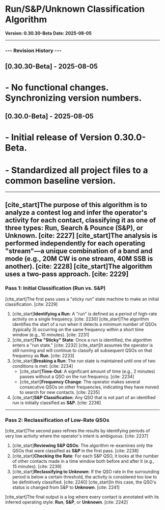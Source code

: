 # Run/S&P/Unknown Classification Algorithm

**Version: 0.30.30-Beta**
**Date: 2025-08-05**

---
### --- Revision History ---
## [0.30.30-Beta] - 2025-08-05
# - No functional changes. Synchronizing version numbers.
## [0.30.0-Beta] - 2025-08-05
# - Initial release of Version 0.30.0-Beta.
# - Standardized all project files to a common baseline version.
---

[cite_start]The purpose of this algorithm is to analyze a contest log and infer the operator's activity for each contact, classifying it as one of three types: **Run**, **Search & Pounce (S&P)**, or **Unknown**. [cite: 2227] [cite_start]The analysis is performed independently for each operating "stream"—a unique combination of a band and mode (e.g., 20M CW is one stream, 40M SSB is another). [cite: 2228] [cite_start]The algorithm uses a two-pass approach. [cite: 2229]
---

### Pass 1: Initial Classification (Run vs. S&P)

[cite_start]The first pass uses a "sticky run" state machine to make an initial classification. [cite: 2229]
1.  [cite_start]**Identifying a Run**: A "run" is defined as a period of high-rate activity on a single frequency. [cite: 2230] [cite_start]The algorithm identifies the start of a run when it detects a minimum number of QSOs (typically 3) occurring on the same frequency within a short time window (e.g., 10 minutes). [cite: 2231]
2.  [cite_start]**The "Sticky" State**: Once a run is identified, the algorithm enters a "run state." [cite: 2232] [cite_start]It assumes the operator is still running and will continue to classify all subsequent QSOs on that frequency as **Run**. [cite: 2233]
3.  [cite_start]**Breaking a Run**: The run state is maintained until one of two conditions is met: [cite: 2234]
    * [cite_start]**Time-Out**: A significant amount of time (e.g., 2 minutes) passes without a QSO on the run frequency. [cite: 2234]
    * [cite_start]**Frequency Change**: The operator makes several consecutive QSOs on other frequencies, indicating they have moved to search for new contacts. [cite: 2235]
4.  [cite_start]**S&P Classification**: Any QSO that is not part of an identified run is initially classified as **S&P**. [cite: 2236]
---

### Pass 2: Reclassification of Low-Rate QSOs

[cite_start]The second pass refines the results by identifying periods of very low activity where the operator's intent is ambiguous. [cite: 2237]
1.  [cite_start]**Reviewing S&P QSOs**: The algorithm re-examines only the QSOs that were classified as **S&P** in the first pass. [cite: 2238]
2.  [cite_start]**Checking the Rate**: For each S&P QSO, it looks at the number of other contacts made in a time window both before and after it (e.g., 15 minutes). [cite: 2239]
3.  [cite_start]**Reclassifying to Unknown**: If the QSO rate in the surrounding period is below a certain threshold, the activity is considered too low to be definitively classified. [cite: 2240] [cite_start]In this case, the QSO's status is changed from S&P to **Unknown**. [cite: 2241]

[cite_start]The final output is a log where every contact is annotated with its inferred operating style: **Run**, **S&P**, or **Unknown**. [cite: 2242]